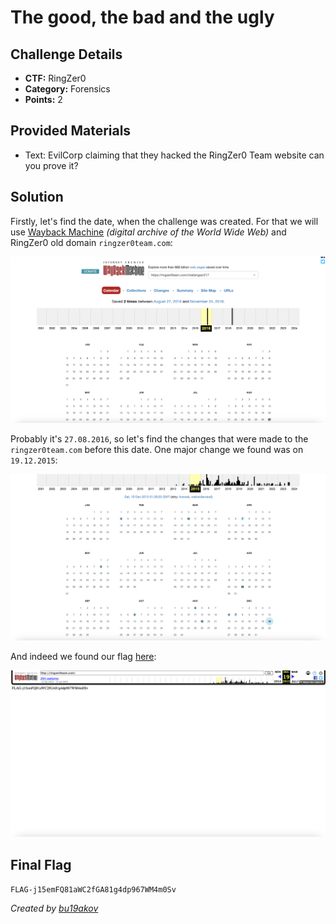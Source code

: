 # The good, the bad and the ugly

## Challenge Details 

- **CTF:** RingZer0
- **Category:** Forensics
- **Points:** 2

## Provided Materials

- Text: EvilCorp claiming that they hacked the RingZer0 Team website can you prove it?

## Solution

Firstly, let's find the date, when the challenge was created. For that we will use [Wayback Machine](https://archive.org/web/) *(digital archive of the World Wide Web)* and RingZer0 old domain `ringzer0team.com`:

![wayback](./wayback.jpg)

Probably it's `27.08.2016`, so let's find the changes that were made to the `ringzer0team.com` before this date. One major change we found was on `19.12.2015`:

![changes](./changes.jpg)

And indeed we found our flag [here](https://web.archive.org/web/20151219012820/http://ringzer0team.com/):

![flag](./flag.jpg)


## Final Flag

`FLAG-j15emFQ81aWC2fGA81g4dp967WM4m0Sv`

*Created by [bu19akov](https://github.com/bu19akov)*